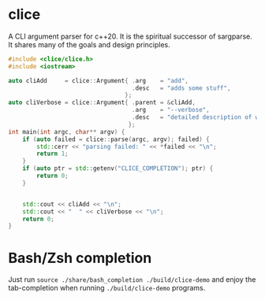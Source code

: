# clice
A CLI argument parser for c++20. It is the spiritual successor of sargparse. It shares many of the goals
and design principles.


```c++
#include <clice/clice.h>
#include <iostream>

auto cliAdd     = clice::Argument{ .arg    = "add",
                                   .desc   = "adds some stuff",
                                 };
auto cliVerbose = clice::Argument{ .parent = &cliAdd,
                                   .arg    = "--verbose",
                                   .desc   = "detailed description of what is happening",
                                  };
int main(int argc, char** argv) {
    if (auto failed = clice::parse(argc, argv); failed) {
        std::cerr << "parsing failed: " << *failed << "\n";
        return 1;
    }
    if (auto ptr = std::getenv("CLICE_COMPLETION"); ptr) {
        return 0;
    }


    std::cout << cliAdd << "\n";
    std::cout << "  " << cliVerbose << "\n";
    return 0;
}
```

# Bash/Zsh completion
Just run `source ./share/bash_completion ./build/clice-demo` and enjoy the
tab-completion when running `./build/clice-demo` programs.
